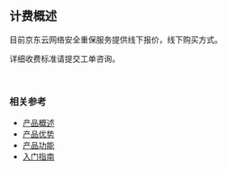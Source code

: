 ## 计费概述 
目前京东云网络安全重保服务提供线下报价，线下购买方式。

详细收费标准请提交工单咨询。

<br>   
   
### 相关参考
 - [产品概述](../Introduction/Product-Overview.md)
 - [产品优势](../Introduction/Benefits.md)
 - [产品功能](../Introduction/Features.md)
 - [入门指南](../Getting-Started/Getting-Started.md)
